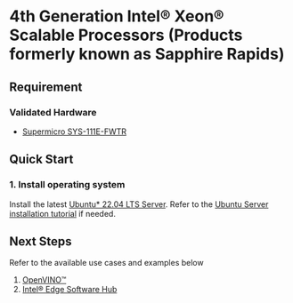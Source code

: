 # 4th Generation Intel® Xeon® Scalable Processors (Products formerly known as Sapphire Rapids)

## Requirement
### Validated Hardware
- [Supermicro SYS-111E-FWTR](https://www.supermicro.com/en/products/system/iot/1u/sys-111e-fwtr)

## Quick Start
### 1. Install operating system
Install the latest [Ubuntu* 22.04 LTS Server](https://ubuntu.com/download/server). Refer to the [Ubuntu Server installation tutorial](https://ubuntu.com/tutorials/install-ubuntu-server#1-overview) if needed.

## Next Steps
Refer to the available use cases and examples below
1. [OpenVINO™](https://docs.openvino.ai/2023.3/home.html)
2. [Intel® Edge Software Hub](https://www.intel.com/content/www/us/en/developer/topic-technology/edge-5g/edge-solutions/overview.html)
